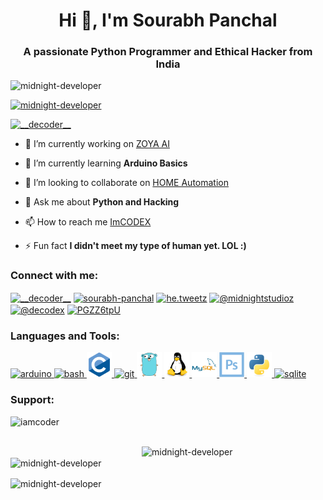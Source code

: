 <h1 align="center">Hi 👋, I'm Sourabh Panchal</h1>
<h3 align="center">A passionate Python Programmer and Ethical Hacker from India</h3>

<p align="left"> <img src="https://komarev.com/ghpvc/?username=midnight-developer&label=Profile%20views&color=0e75b6&style=flat" alt="midnight-developer" /> </p>

<p align="left"> <a href="https://github.com/ryo-ma/github-profile-trophy"><img src="https://github-profile-trophy.vercel.app/?username=midnight-developer" alt="midnight-developer" /></a> </p>

<p align="left"> <a href="https://twitter.com/__decoder__" target="blank"><img src="https://img.shields.io/twitter/follow/__decoder__?logo=twitter&style=for-the-badge" alt="__decoder__" /></a> </p>

- 🔭 I’m currently working on [ZOYA AI](https://github.com/MIDNIGHT-DEVELOPER/HomeAutomation)

- 🌱 I’m currently learning **Arduino Basics**

- 👯 I’m looking to collaborate on [HOME Automation](https://github.com/MIDNIGHT-DEVELOPER/HomeAutomation)

- 💬 Ask me about **Python and Hacking**

- 📫 How to reach me [ImCODEX](www.instagram.com/he.tweetz)

- ⚡ Fun fact **I didn't meet my type of human yet. LOL :)**

<h3 align="left">Connect with me:</h3>
<p align="left">
<a href="https://twitter.com/__decoder__" target="blank"><img align="center" src="https://raw.githubusercontent.com/rahuldkjain/github-profile-readme-generator/master/src/images/icons/Social/twitter.svg" alt="__decoder__" height="30" width="40" /></a>
<a href="https://linkedin.com/in/sourabh-panchal" target="blank"><img align="center" src="https://raw.githubusercontent.com/rahuldkjain/github-profile-readme-generator/master/src/images/icons/Social/linked-in-alt.svg" alt="sourabh-panchal" height="30" width="40" /></a>
<a href="https://instagram.com/he.tweetz" target="blank"><img align="center" src="https://raw.githubusercontent.com/rahuldkjain/github-profile-readme-generator/master/src/images/icons/Social/instagram.svg" alt="he.tweetz" height="30" width="40" /></a>
<a href="https://www.youtube.com/c/@midnightstudioz" target="blank"><img align="center" src="https://raw.githubusercontent.com/rahuldkjain/github-profile-readme-generator/master/src/images/icons/Social/youtube.svg" alt="@midnightstudioz" height="30" width="40" /></a>
<a href="https://www.hackerrank.com/@decodex" target="blank"><img align="center" src="https://raw.githubusercontent.com/rahuldkjain/github-profile-readme-generator/master/src/images/icons/Social/hackerrank.svg" alt="@decodex" height="30" width="40" /></a>
<a href="https://discord.gg/PGZZ6tpU" target="blank"><img align="center" src="https://raw.githubusercontent.com/rahuldkjain/github-profile-readme-generator/master/src/images/icons/Social/discord.svg" alt="PGZZ6tpU" height="30" width="40" /></a>
</p>

<h3 align="left">Languages and Tools:</h3>
<p align="left"> <a href="https://www.arduino.cc/" target="_blank" rel="noreferrer"> <img src="https://cdn.worldvectorlogo.com/logos/arduino-1.svg" alt="arduino" width="40" height="40"/> </a> <a href="https://www.gnu.org/software/bash/" target="_blank" rel="noreferrer"> <img src="https://www.vectorlogo.zone/logos/gnu_bash/gnu_bash-icon.svg" alt="bash" width="40" height="40"/> </a> <a href="https://www.cprogramming.com/" target="_blank" rel="noreferrer"> <img src="https://raw.githubusercontent.com/devicons/devicon/master/icons/c/c-original.svg" alt="c" width="40" height="40"/> </a> <a href="https://git-scm.com/" target="_blank" rel="noreferrer"> <img src="https://www.vectorlogo.zone/logos/git-scm/git-scm-icon.svg" alt="git" width="40" height="40"/> </a> <a href="https://golang.org" target="_blank" rel="noreferrer"> <img src="https://raw.githubusercontent.com/devicons/devicon/master/icons/go/go-original.svg" alt="go" width="40" height="40"/> </a> <a href="https://www.linux.org/" target="_blank" rel="noreferrer"> <img src="https://raw.githubusercontent.com/devicons/devicon/master/icons/linux/linux-original.svg" alt="linux" width="40" height="40"/> </a> <a href="https://www.mysql.com/" target="_blank" rel="noreferrer"> <img src="https://raw.githubusercontent.com/devicons/devicon/master/icons/mysql/mysql-original-wordmark.svg" alt="mysql" width="40" height="40"/> </a> <a href="https://www.photoshop.com/en" target="_blank" rel="noreferrer"> <img src="https://raw.githubusercontent.com/devicons/devicon/master/icons/photoshop/photoshop-line.svg" alt="photoshop" width="40" height="40"/> </a> <a href="https://www.python.org" target="_blank" rel="noreferrer"> <img src="https://raw.githubusercontent.com/devicons/devicon/master/icons/python/python-original.svg" alt="python" width="40" height="40"/> </a> <a href="https://www.sqlite.org/" target="_blank" rel="noreferrer"> <img src="https://www.vectorlogo.zone/logos/sqlite/sqlite-icon.svg" alt="sqlite" width="40" height="40"/> </a> </p>

<h3 align="left">Support:</h3>
<p><a href="https://www.buymeacoffee.com/iamcoder"> <img align="left" src="https://cdn.buymeacoffee.com/buttons/v2/default-yellow.png" height="50" width="210" alt="iamcoder" /></a></p><br><br>

<p><img align="left" src="https://github-readme-stats.vercel.app/api/top-langs?username=midnight-developer&show_icons=true&locale=en&layout=compact" alt="midnight-developer" /></p>

<p>&nbsp;<img align="center" src="https://github-readme-stats.vercel.app/api?username=midnight-developer&show_icons=true&locale=en" alt="midnight-developer" /></p>

<p><img align="center" src="https://github-readme-streak-stats.herokuapp.com/?user=midnight-developer&" alt="midnight-developer" /></p>


<!---
MIDNIGHT-DEVELOPER/MIDNIGHT-DEVELOPER is a ✨ special ✨ repository because its `README.md` (this file) appears on your GitHub profile.
You can click the Preview link to take a look at your changes.
--->
